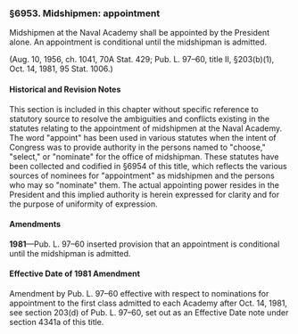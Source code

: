 ### §6953. Midshipmen: appointment ###

Midshipmen at the Naval Academy shall be appointed by the President alone. An appointment is conditional until the midshipman is admitted.

(Aug. 10, 1956, ch. 1041, 70A Stat. 429; Pub. L. 97–60, title II, §203(b)(1), Oct. 14, 1981, 95 Stat. 1006.)

#### Historical and Revision Notes ####

This section is included in this chapter without specific reference to statutory source to resolve the ambiguities and conflicts existing in the statutes relating to the appointment of midshipmen at the Naval Academy. The word "appoint" has been used in various statutes when the intent of Congress was to provide authority in the persons named to "choose," "select," or "nominate" for the office of midshipman. These statutes have been collected and codified in §6954 of this title, which reflects the various sources of nominees for "appointment" as midshipmen and the persons who may so "nominate" them. The actual appointing power resides in the President and this implied authority is herein expressed for clarity and for the purpose of uniformity of expression.

#### Amendments ####

**1981**—Pub. L. 97–60 inserted provision that an appointment is conditional until the midshipman is admitted.

#### Effective Date of 1981 Amendment ####

Amendment by Pub. L. 97–60 effective with respect to nominations for appointment to the first class admitted to each Academy after Oct. 14, 1981, see section 203(d) of Pub. L. 97–60, set out as an Effective Date note under section 4341a of this title.
